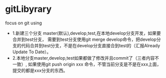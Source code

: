 # gitLibyrary

focus on git using

* 1.新建三个分支 master(默认),develop,test,在本地develop分支开发，如果要合并到test分支，
需要到test分支使用git merge develop命令，把develop分支的代码合并到test分支，不是在develop分支直接合到test的（汇报Already Update To Date）。
* 2.本地分支master,develop,test如果都做了修改并且commit了（三者内容不一致）,
如果使用git push origin xxx 命令，不管当前分支是不是在xxx上面，提交的都是xxx分支的东西。

